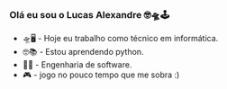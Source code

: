 ### Olá eu sou o Lucas Alexandre 🤓🛸🕹️

- 🛸🖥️ - Hoje eu trabalho como técnico em informática.
- 🤓📚 - Estou aprendendo python.
- 🍷🗿 - Engenharia de software.
- 🎮 - jogo no pouco tempo que me sobra :)
